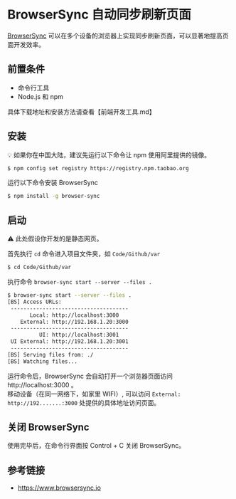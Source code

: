 # BrowserSync 自动同步刷新页面

[BrowserSync](https://www.browsersync.io/) 可以在多个设备的浏览器上实现同步刷新页面，可以显著地提高页面开发效率。

## 前置条件
* 命令行工具
* Node.js 和 npm

具体下载地址和安装方法请查看【前端开发工具.md】

## 安装
💡 如果你在中国大陆，建议先运行以下命令让 npm 使用阿里提供的镜像。
```bash
$ npm config set registry https://registry.npm.taobao.org
```
运行以下命令安装 BrowserSync
```bash
$ npm install -g browser-sync
```

## 启动
⚠️ 此处假设你开发的是静态网页。

首先执行 `cd` 命令进入项目文件夹，如 `Code/Github/var`
```bash
$ cd Code/Github/var
```
执行命令 `browser-sync start --server --files .`
```bash
$ browser-sync start --server --files .
[BS] Access URLs:
 -------------------------------------
       Local: http://localhost:3000
    External: http://192.168.1.20:3000
 -------------------------------------
          UI: http://localhost:3001
 UI External: http://192.168.1.20:3001
 -------------------------------------
[BS] Serving files from: ./
[BS] Watching files...
```
运行命令后，BrowserSync 会自动打开一个浏览器页面访问 http://localhost:3000 。  
移动设备（在同一网络下，如家里 WIFI）, 可以访问 `External: http://192.......:3000` 处提供的具体地址访问页面。

## 关闭 BrowserSync
使用完毕后，在命令行界面按 Control + C 关闭 BrowserSync。

## 参考链接
* https://www.browsersync.io


